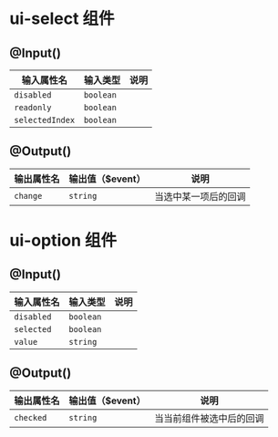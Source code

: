 # ui-select 组件

## @Input()

| 输入属性名 | 输入类型  | 说明    |
| --        | --        | --        |
| `disabled`      | `boolean`   |  |
| `readonly`      | `boolean`   |  |
| `selectedIndex`      | `boolean`   |  |

## @Output()
| 输出属性名 | 输出值（$event）  | 说明    |
| --        | --        | --        |
| `change` | `string`   | 当选中某一项后的回调 |

# ui-option 组件

## @Input()

| 输入属性名 | 输入类型  | 说明    |
| --        | --        | --        |
| `disabled`      | `boolean`   |  |
| `selected`      | `boolean`   |  |
| `value`      | `string`   |  |

## @Output()
| 输出属性名 | 输出值（$event）  | 说明    |
| --        | --        | --        |
| `checked` | `string`   | 当当前组件被选中后的回调 |